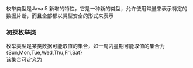 枚举类型是Java 5 新增的特性，它是一种新的类型，允许使用常量来表示特定的数据片断，而且全部都以类型安全的形式来表示  
### 初探枚举类  
枚举类型是某类数据可能取值的集合，如一周内星期可能取值的集合为  
{Sun,Mon,Tue,Wed,Thu,Fri,Sat}  
该集合可定义为